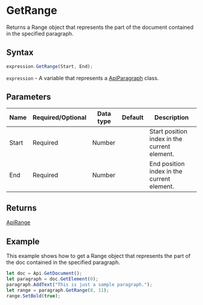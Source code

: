 # GetRange

Returns a Range object that represents the part of the document contained in the specified paragraph.

## Syntax

```javascript
expression.GetRange(Start, End);
```

`expression` - A variable that represents a [ApiParagraph](../ApiParagraph.md) class.

## Parameters

| **Name** | **Required/Optional** | **Data type** | **Default** | **Description** |
| ------------- | ------------- | ------------- | ------------- | ------------- |
| Start | Required | Number |  | Start position index in the current element. |
| End | Required | Number |  | End position index in the current element. |

## Returns

[ApiRange](../../ApiRange/ApiRange.md)

## Example

This example shows how to get a Range object that represents the part of the doc contained in the specified paragraph.

```javascript editor-docx
let doc = Api.GetDocument();
let paragraph = doc.GetElement(0);
paragraph.AddText("This is just a sample paragraph.");
let range = paragraph.GetRange(8, 11);
range.SetBold(true);
```
